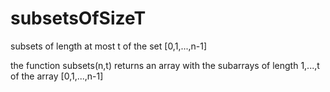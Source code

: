 # subsetsOfSizeT
subsets of length at most t of the set [0,1,...,n-1]

the function subsets(n,t) returns an array with the subarrays of length 1,...,t of the array [0,1,...,n-1]
